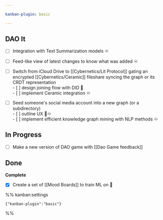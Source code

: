```yaml
---

kanban-plugin: basic

---
```


## DAO It

- [ ] Integration with Text Summarization models ♾
- [ ] Feed-like view of latest changes to know what was added ♾
- [ ] Switch from iCloud Drive to [[Cybernetics/Lit Protocol]] gating an encrypted [[Cybernetics/Ceramic]] fileshare syncing the graph or its CRDT representation<br>- [ ] design joining flow with DID 🍉<br>- [ ] implement Ceramic integration ♾
- [ ] Seed someone's social media account into a new graph (or a subdirectory)<br>- [ ] outline UX 🍉♾<br>- [ ] implement efficient knowledge graph mining with NLP methods ♾


## In Progress

- [ ] Make a new version of DAO game with [[Dao Game feedback]]


## Done

**Complete**
- [x] Create a set of [[Mood Boards]] to train ML on 🍉




%% kanban:settings
```
{"kanban-plugin":"basic"}
```
%%